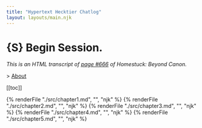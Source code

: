 ```yaml
---
title: "Hypertext Hecktier Chatlog"
layout: layouts/main.njk
---
```


# {S} Begin Session.

*This is an HTML transcript of [page #666](https://beyondcanon.com/story/666) of Homestuck: Beyond Canon.*

\> [About](about/)

[[toc]]

{% renderFile "./src/chapter1.md", "", "njk" %}
{% renderFile "./src/chapter2.md", "", "njk" %}
{% renderFile "./src/chapter3.md", "", "njk" %}
{% renderFile "./src/chapter4.md", "", "njk" %}
{% renderFile "./src/chapter5.md", "", "njk" %}
<!-- {% renderFile "./src/chapter6.md", "", "njk" %} -->